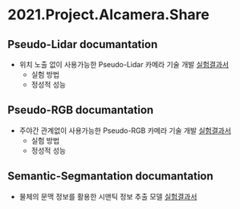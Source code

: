 # 2021.Project.AIcamera.Share

## Pseudo-Lidar documantation
- 위치 노출 없이 사용가능한 Pseudo-Lidar 카메라 기술 개발 [실험결과서](https://github.com/sejong-rcv/2021.Project.AIcamera.Share/tree/main/Pseudo-Lidar)
  - 실험 방법
  - 정성적 성능  
## Pseudo-RGB documantation
- 주야간 관계없이 사용가능한 Pseudo-RGB 카메라 기술 개발 [실험결과서](https://github.com/sejong-rcv/2021.Project.AIcamera.Share/tree/main/Pseudo-RGB)
  - 실험 방법
  - 정성적 성능
## Semantic-Segmantation documantation
- 물체의 문맥 정보를 활용한 시맨틱 정보 추출 모델 [실험결과서](https://github.com/sejong-rcv/2021.Project.AIcamera.Share/tree/main/Semantic-Segmantation)
  